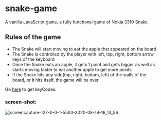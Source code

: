 # snake-game
A vanilla JavaScript game, a fully functional game of Nokia 3310 Snake.

## Rules of the game
* The Snake will start moving to eat the apple that appeared on the board
* The Snake is controlled by the player with left, top, right, bottom arrow keys of the keyboard
* Once the Snake eats an apple, it gets 1 point and gets bigger as well as starts moving faster to eat another apple to get more points
* If the Snake hits any side(top, right, bottom, left) of the walls of the board, or it hits itself, the game will be over.

Go [here](https://keycode.info/) to get keyCodes.

### screen-shot:
![screencapture-127-0-0-1-5500-2020-08-18-18_13_56](https://user-images.githubusercontent.com/43598622/90512332-d5115300-e17f-11ea-8e34-c5392597e79b.jpg)
